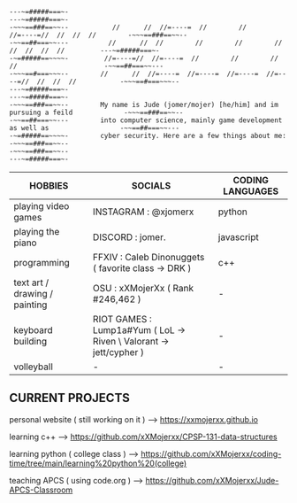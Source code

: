 ```
---~=#####===~-                                                                                   ---~=#####===~-
-~~~==###==~~--           //      //  //=----=  //        //        //=----=//  //  //  //        -~~~==###==~~--
-~~==##===~~---          //      //  //        //        //        //      //  //  //  //         ---~=#####===~-
-~=#####==~~~~-         //=----=//  //=----=  //        //        //      //                      -~~==##===~~---
-~~~==#===~~~--        //      //  //=----=  //=----=  //=----=  //=----=//  //  //  //           -~~~==#===~~~--
---~=#####===~-                                                                                   ---~=#####===~-
-~~~==###==~~--        My name is Jude (jomer/mojer) [he/him] and im pursuing a feild             -~~~==###==~~--
-~~==##===~~---        into computer science, mainly game development as well as                  -~~==##===~~---
-~=#####==~~~~-        cyber security. Here are a few things about me:                            -~~~==###==~~--
-~~~==###==~~--                                                                                   ---~=#####===~-
```
| HOBBIES | SOCIALS | CODING LANGUAGES |
| ------- | ------- | ---------------- |
| playing video games | INSTAGRAM : @xjomerx | python |
| playing the piano | DISCORD : jomer. | javascript |
| programming | FFXIV : Caleb Dinonuggets ( favorite class -> DRK ) | c++ |
| text art / drawing / painting | OSU : xXMojerXx ( Rank #246,462 ) | - |
| keyboard building | RIOT GAMES : Lump1a#Yum ( LoL -> Riven \\ Valorant -> jett/cypher ) | - |
| volleyball | - | - |

## CURRENT PROJECTS
personal website ( still working on it ) --> https://xxmojerxx.github.io

learning c++ --> https://github.com/xXMojerxx/CPSP-131-data-structures

learning python ( college class ) --> https://github.com/xXMojerxx/coding-time/tree/main/learning%20python%20(college)

teaching APCS ( using code.org ) --> https://github.com/xXMojerxx/Jude-APCS-Classroom
